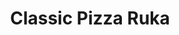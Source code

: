 ---
title: Classic Pizza Ruka
ravintola: ye
ruka: ye
slug: https://classicpizza.fi/
kuvaus: Original classics since 1996
update: 2022-02-09-14:14
image01: ../images/classicPizzaLogo.jpg
---
